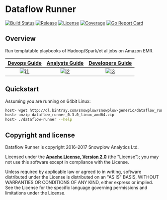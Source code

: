 # Dataflow Runner

[![Build Status][travis-image]][travis] [![Release][release-image]][releases] [![License][license-image]][license] [![Coverage][coveralls-image]][coveralls] [![Go Report Card][go-report-image]][go-report]

## Overview

Run templatable playbooks of Hadoop/Spark/et al jobs on Amazon EMR.

|  **[Devops Guide][devops-guide]**     | **[Analysts Guide][analysts-guide]**     | **[Developers Guide][developers-guide]**     |
|:--------------------------------------:|:-----------------------------------------:|:---------------------------------------------:|
|  [![i1][devops-image]][devops-guide] | [![i2][analysts-image]][analysts-guide] | [![i3][developers-image]][developers-guide] |

## Quickstart

Assuming you are running on 64bit Linux:

```bash
host> wget http://dl.bintray.com/snowplow/snowplow-generic/dataflow_runner_0.3.0_linux_amd64.zip
host> unzip dataflow_runner_0.3.0_linux_amd64.zip
host> ./dataflow-runner --help
```

## Copyright and license

Dataflow Runner is copyright 2016-2017 Snowplow Analytics Ltd.

Licensed under the **[Apache License, Version 2.0][license]** (the "License");
you may not use this software except in compliance with the License.

Unless required by applicable law or agreed to in writing, software
distributed under the License is distributed on an "AS IS" BASIS,
WITHOUT WARRANTIES OR CONDITIONS OF ANY KIND, either express or implied.
See the License for the specific language governing permissions and
limitations under the License.

[travis]: https://travis-ci.org/snowplow/dataflow-runner
[travis-image]: https://travis-ci.org/snowplow/dataflow-runner.png?branch=master

[release-image]: http://img.shields.io/badge/release-0.3.0-6ad7e5.svg?style=flat
[releases]: https://github.com/snowplow/dataflow-runner/releases

[license-image]: http://img.shields.io/badge/license-Apache--2-blue.svg?style=flat
[license]: http://www.apache.org/licenses/LICENSE-2.0

[coveralls-image]: https://coveralls.io/repos/github/snowplow/dataflow-runner/badge.svg
[coveralls]: https://coveralls.io/github/snowplow/dataflow-runner

[go-report-image]: https://goreportcard.com/badge/github.com/snowplow/dataflow-runner
[go-report]: https://goreportcard.com/report/github.com/snowplow/dataflow-runner

[analysts-guide]: https://github.com/snowplow/dataflow-runner/wiki/Guide-for-analysts
[developers-guide]: https://github.com/snowplow/dataflow-runner/wiki/Guide-for-developers
[devops-guide]: https://github.com/snowplow/dataflow-runner/wiki/Guide-for-devops

[devops-image]:  http://sauna-github-static.s3-website-us-east-1.amazonaws.com/devops.svg
[analysts-image]: http://sauna-github-static.s3-website-us-east-1.amazonaws.com/analyst.svg
[developers-image]:  http://sauna-github-static.s3-website-us-east-1.amazonaws.com/developer.svg
